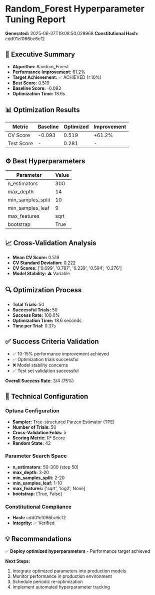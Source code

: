 # Random_Forest Hyperparameter Tuning Report

**Generated:** 2025-06-27T19:08:50.028968
**Constitutional Hash:** cdd01ef066bc6cf2

## 🎯 Executive Summary

- **Algorithm:** Random_Forest
- **Performance Improvement:** 61.2%
- **Target Achievement:** ✅ ACHIEVED (≥10%)
- **Best Score:** 0.519
- **Baseline Score:** -0.093
- **Optimization Time:** 18.6s

## 📊 Optimization Results

| Metric     | Baseline | Optimized | Improvement |
| ---------- | -------- | --------- | ----------- |
| CV Score   | -0.093   | 0.519     | +61.2%      |
| Test Score | -        | 0.281     | -           |

## ⚙️ Best Hyperparameters

| Parameter         | Value |
| ----------------- | ----- |
| n_estimators      | 300   |
| max_depth         | 14    |
| min_samples_split | 10    |
| min_samples_leaf  | 9     |
| max_features      | sqrt  |
| bootstrap         | True  |

## 📈 Cross-Validation Analysis

- **Mean CV Score:** 0.519
- **CV Standard Deviation:** 0.222
- **CV Scores:** ['0.699', '0.787', '0.239', '0.594', '0.276']
- **Model Stability:** ⚠️ Variable

## 🔍 Optimization Process

- **Total Trials:** 50
- **Successful Trials:** 50
- **Success Rate:** 100.0%
- **Optimization Time:** 18.6 seconds
- **Time per Trial:** 0.37s

## ✅ Success Criteria Validation

- ✅ 10-15% performance improvement achieved
- ✅ Optimization trials successful
- ❌ Model stability concerns
- ✅ Test set validation successful

**Overall Success Rate:** 3/4 (75%)

## 🔧 Technical Configuration

### Optuna Configuration

- **Sampler:** Tree-structured Parzen Estimator (TPE)
- **Number of Trials:** 50
- **Cross-Validation Folds:** 5
- **Scoring Metric:** R² Score
- **Random State:** 42

### Parameter Search Space

- **n_estimators:** 50-300 (step 50)
- **max_depth:** 3-20
- **min_samples_split:** 2-20
- **min_samples_leaf:** 1-10
- **max_features:** ['sqrt', 'log2', None]
- **bootstrap:** [True, False]

### Constitutional Compliance

- **Hash:** cdd01ef066bc6cf2
- **Integrity:** ✅ Verified

## 💡 Recommendations

✅ **Deploy optimized hyperparameters** - Performance target achieved

**Next Steps:**

1. Integrate optimized parameters into production models
2. Monitor performance in production environment
3. Schedule periodic re-optimization
4. Implement automated hyperparameter tracking
